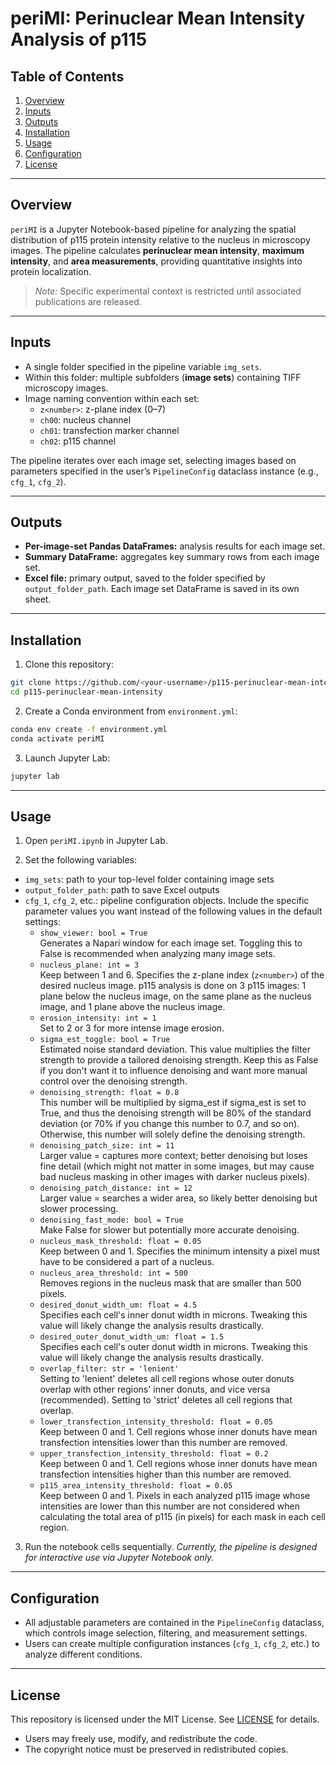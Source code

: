 # periMI: Perinuclear Mean Intensity Analysis of p115

## Table of Contents

1. [Overview](#overview)  
2. [Inputs](#inputs)  
3. [Outputs](#outputs)  
4. [Installation](#installation)  
5. [Usage](#usage)  
6. [Configuration](#configuration)  
7. [License](#license)

---

## Overview

`periMI` is a Jupyter Notebook-based pipeline for analyzing the spatial distribution of p115 protein intensity relative to the nucleus in microscopy images. The pipeline calculates **perinuclear mean intensity**, **maximum intensity**, and **area measurements**, providing quantitative insights into protein localization.  

> *Note:* Specific experimental context is restricted until associated publications are released.  

---

## Inputs

- A single folder specified in the pipeline variable `img_sets`.  
- Within this folder: multiple subfolders (**image sets**) containing TIFF microscopy images.  
- Image naming convention within each set:  
  - `z<number>`: z-plane index (0–7)  
  - `ch00`: nucleus channel  
  - `ch01`: transfection marker channel  
  - `ch02`: p115 channel  

The pipeline iterates over each image set, selecting images based on parameters specified in the user’s `PipelineConfig` dataclass instance (e.g., `cfg_1`, `cfg_2`).  

---

## Outputs

- **Per-image-set Pandas DataFrames:** analysis results for each image set.  
- **Summary DataFrame:** aggregates key summary rows from each image set.  
- **Excel file:** primary output, saved to the folder specified by `output_folder_path`. Each image set DataFrame is saved in its own sheet.  

---

## Installation

1. Clone this repository:  
```bash
git clone https://github.com/<your-username>/p115-perinuclear-mean-intensity.git
cd p115-perinuclear-mean-intensity
```

2. Create a Conda environment from `environment.yml`:
```bash
conda env create -f environment.yml
conda activate periMI
```

3. Launch Jupyter Lab:
```bash
jupyter lab
```

---

## Usage

1. Open `periMI.ipynb` in Jupyter Lab.

2. Set the following variables:
- `img_sets`: path to your top-level folder containing image sets
- `output_folder_path`: path to save Excel outputs
- `cfg_1`, `cfg_2`, etc.: pipeline configuration objects. Include the specific parameter values you want instead of the following values in the default settings:
  - `show_viewer: bool = True`<br>
    Generates a Napari window for each image set. Toggling this to False is recommended when analyzing many image sets.
  - `nucleus_plane: int = 3`<br>
    Keep between 1 and 6. Specifies the z-plane index (`z<number>`) of the desired nucleus image. p115 analysis is done on 3 p115 images: 1 plane below the nucleus image, on the same plane as the nucleus image, and 1 plane above the nucleus image.
  - `erosion_intensity: int = 1`<br>
    Set to 2 or 3 for more intense image erosion. 
  - `sigma_est_toggle: bool = True`<br>
    Estimated noise standard deviation. This value multiplies the filter strength to provide a tailored denoising strength. Keep this as False if you don't want it to influence denoising and want more manual control over the denoising strength.
  - `denoising_strength: float = 0.8`<br>
    This number will be multiplied by sigma_est if sigma_est is set to True, and thus the denoising strength will be 80% of the standard deviation (or 70% if you change this number to 0.7, and so on). Otherwise, this number will solely define the denoising strength.
  - `denoising_patch_size: int = 11`<br>
    Larger value = captures more context; better denoising but loses fine detail (which might not matter in some images, but may cause bad nucleus masking in other images with darker nucleus pixels).
  - `denoising_patch_distance: int = 12`<br>
    Larger value = searches a wider area, so likely better denoising but slower processing.
  - `denoising_fast_mode: bool = True`<br>
    Make False for slower but potentially more accurate denoising.
  - `nucleus_mask_threshold: float = 0.05`<br>
    Keep between 0 and 1. Specifies the minimum intensity a pixel must have to be considered a part of a nucleus. 
  - `nucleus_area_threshold: int = 500`<br>
    Removes regions in the nucleus mask that are smaller than 500 pixels.
  - `desired_donut_width_um: float = 4.5`<br>
    Specifies each cell's inner donut width in microns. Tweaking this value will likely change the analysis results drastically.
  - `desired_outer_donut_width_um: float = 1.5`<br>
    Specifies each cell's outer donut width in microns. Tweaking this value will likely change the analysis results drastically.
  - `overlap_filter: str = 'lenient'`<br>
    Setting to 'lenient' deletes all cell regions whose outer donuts overlap with other regions' inner donuts, and vice versa (recommended). Setting to 'strict' deletes all cell regions that overlap.
  - `lower_transfection_intensity_threshold: float = 0.05`<br>
    Keep between 0 and 1. Cell regions whose inner donuts have mean transfection intensities lower than this number are removed.
  - `upper_transfection_intensity_threshold: float = 0.2`<br>
    Keep between 0 and 1. Cell regions whose inner donuts have mean transfection intensities higher than this number are removed.
  - `p115_area_intensity_threshold: float = 0.05`<br>
    Keep between 0 and 1. Pixels in each analyzed p115 image whose intensities are lower than this number are not considered when calculating the total area of p115 (in pixels) for each mask in each cell region.

3. Run the notebook cells sequentially.
*Currently, the pipeline is designed for interactive use via Jupyter Notebook only.*

---

## Configuration

- All adjustable parameters are contained in the `PipelineConfig` dataclass, which controls image selection, filtering, and measurement settings.
- Users can create multiple configuration instances (`cfg_1`, `cfg_2`, etc.) to analyze different conditions.

---

## License

This repository is licensed under the MIT License. See [LICENSE](LICENSE) for details.
- Users may freely use, modify, and redistribute the code.
- The copyright notice must be preserved in redistributed copies.
